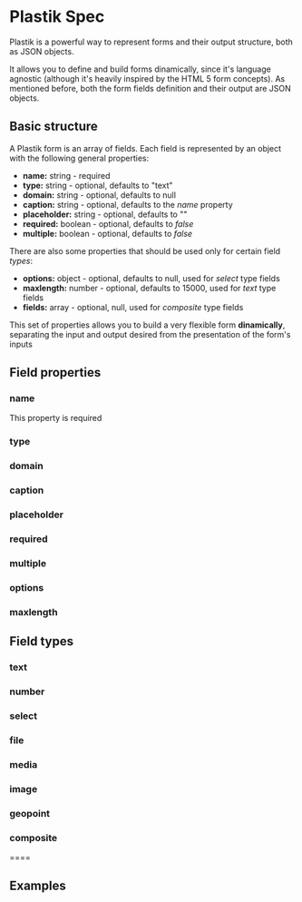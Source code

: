 # Plastik Spec

Plastik is a powerful way to represent forms and their output structure, both as JSON objects.

It allows you to define and build forms dinamically, since it's language agnostic (although it's heavily inspired by the HTML 5 form concepts). As mentioned before, both the form fields definition and their output are JSON objects.

## Basic structure

A Plastik form is an array of fields. Each field is represented by an object with the following general properties:

- **name:** string - required
- **type:** string - optional, defaults to "text"
- **domain:** string - optional, defaults to null
- **caption:** string - optional, defaults to the *name* property
- **placeholder:** string - optional, defaults to ""
- **required:** boolean - optional, defaults to *false*
- **multiple:** boolean - optional, defaults to *false*

There are also some properties that should be used only for certain field *types*:

- **options:** object - optional, defaults to null, used for *select* type fields
- **maxlength:** number - optional, defaults to 15000, used for *text* type fields
- **fields:** array - optional, null, used for *composite* type fields

This set of properties allows you to build a very flexible form **dinamically**, separating the input and output desired from the presentation of the form's inputs

## Field properties

### name

This property is required

### type

### domain

### caption

### placeholder

### required

### multiple

### options

### maxlength

## Field types

### text

### number

### select

### file

### media

### image

### geopoint

### composite

====

## Examples


